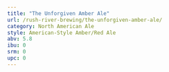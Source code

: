 ```yaml
---
title: "The Unforgiven Amber Ale"
url: /rush-river-brewing/the-unforgiven-amber-ale/
category: North American Ale
style: American-Style Amber/Red Ale
abv: 5.8
ibu: 0
srm: 0
upc: 0
---
```


